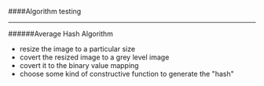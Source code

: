 ####Algorithm testing

-----

######Average Hash Algorithm 
- resize the image to a particular size
- covert the resized image to a grey level image
- covert it to the binary value mapping
- choose some kind of constructive function to generate the "hash"
